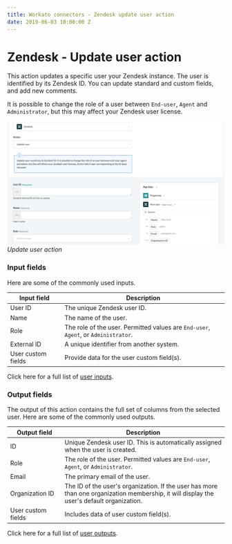 ```yaml
---
title: Workato connectors - Zendesk update user action
date: 2019-06-03 18:00:00 Z
---
```


# Zendesk - Update user action

This action updates a specific user your Zendesk instance. The user is identified by its Zendesk ID. You can update standard and custom fields, and add new comments.

It is possible to change the role of a user between `End-user`, `Agent` and `Administrator`, but this may affect your Zendesk user license.

![Update user action](/assets/images/connectors/zendesk/update-user-action.png)
*Update user action*

### Input fields

Here are some of the commonly used inputs.

<table class="unchanged rich-diff-level-one">
  <thead>
    <tr>
        <th width='25%'>Input field</th>
        <th>Description</th>
    </tr>
  </thead>
  <tbody>
    <tr>
      <td>User ID</td>
      <td>
        The unique Zendesk user ID.
      </td>
    </tr>
    <tr>
      <td>Name</td>
      <td>
        The name of the user.
      </td>
    </tr>
    <tr>
      <td>Role</td>
      <td>
        The role of the user. Permitted values are <code>End-user</code>, <code>Agent</code>, or <code>Administrator</code>.
      </td>
    </tr>
    <tr>
      <td>External ID</td>
      <td>
        A unique identifier from another system.
      </td>
    </tr>
    <tr>
      <td>User custom fields</td>
      <td>
        Provide data for the user custom field(s).
      </td>
    </tr>
  </tbody>
</table>

Click here for a full list of [user inputs](/connectors/zendesk/user-fields.md#user-input-fields).

### Output fields

The output of this action contains the full set of columns from the selected user. Here are some of the commonly used outputs.

<table class="unchanged rich-diff-level-one">
  <thead>
    <tr>
        <th width='25%'>Output field</th>
        <th>Description</th>
    </tr>
  </thead>
  <tbody>
    <tr>
      <td>ID</td>
      <td>
        Unique Zendesk user ID. This is automatically assigned when the user is created.
      </td>
    </tr>
    <tr>
      <td>Role</td>
      <td>
        The role of the user. Permitted values are <code>End-user</code>, <code>Agent</code>, or <code>Administrator</code>.
      </td>
    </tr>
    <tr>
      <td>Email</td>
      <td>
        The primary email of the user.
      </td>
    </tr>
    <tr>
      <td>Organization ID</td>
      <td>
        The ID of the user's organization. If the user has more than one organization membership, it will display the user's default organization.
      </td>
    </tr>
    <tr>
      <td>User custom fields</td>
      <td>
        Includes data of user custom field(s).
      </td>
    </tr>
  </tbody>
</table>

Click here for a full list of [user outputs](/connectors/zendesk/user-fields.md#user-output-fields).
